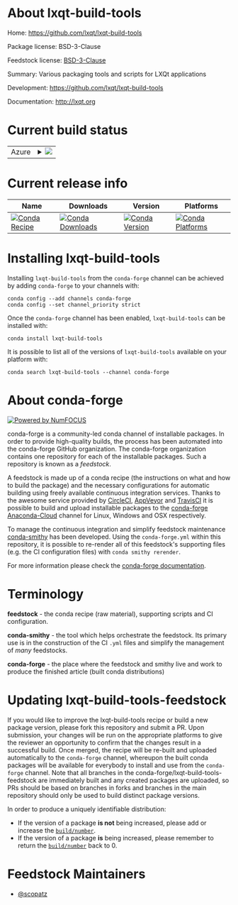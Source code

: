 About lxqt-build-tools
======================

Home: https://github.com/lxqt/lxqt-build-tools

Package license: BSD-3-Clause

Feedstock license: [BSD-3-Clause](https://github.com/conda-forge/lxqt-build-tools-feedstock/blob/master/LICENSE.txt)

Summary: Various packaging tools and scripts for LXQt applications

Development: https://github.com/lxqt/lxqt-build-tools

Documentation: http://lxqt.org

Current build status
====================


<table>
    
  <tr>
    <td>Azure</td>
    <td>
      <details>
        <summary>
          <a href="https://dev.azure.com/conda-forge/feedstock-builds/_build/latest?definitionId=8094&branchName=master">
            <img src="https://dev.azure.com/conda-forge/feedstock-builds/_apis/build/status/lxqt-build-tools-feedstock?branchName=master">
          </a>
        </summary>
        <table>
          <thead><tr><th>Variant</th><th>Status</th></tr></thead>
          <tbody><tr>
              <td>linux_64</td>
              <td>
                <a href="https://dev.azure.com/conda-forge/feedstock-builds/_build/latest?definitionId=8094&branchName=master">
                  <img src="https://dev.azure.com/conda-forge/feedstock-builds/_apis/build/status/lxqt-build-tools-feedstock?branchName=master&jobName=linux&configuration=linux_64_" alt="variant">
                </a>
              </td>
            </tr>
          </tbody>
        </table>
      </details>
    </td>
  </tr>
</table>

Current release info
====================

| Name | Downloads | Version | Platforms |
| --- | --- | --- | --- |
| [![Conda Recipe](https://img.shields.io/badge/recipe-lxqt--build--tools-green.svg)](https://anaconda.org/conda-forge/lxqt-build-tools) | [![Conda Downloads](https://img.shields.io/conda/dn/conda-forge/lxqt-build-tools.svg)](https://anaconda.org/conda-forge/lxqt-build-tools) | [![Conda Version](https://img.shields.io/conda/vn/conda-forge/lxqt-build-tools.svg)](https://anaconda.org/conda-forge/lxqt-build-tools) | [![Conda Platforms](https://img.shields.io/conda/pn/conda-forge/lxqt-build-tools.svg)](https://anaconda.org/conda-forge/lxqt-build-tools) |

Installing lxqt-build-tools
===========================

Installing `lxqt-build-tools` from the `conda-forge` channel can be achieved by adding `conda-forge` to your channels with:

```
conda config --add channels conda-forge
conda config --set channel_priority strict
```

Once the `conda-forge` channel has been enabled, `lxqt-build-tools` can be installed with:

```
conda install lxqt-build-tools
```

It is possible to list all of the versions of `lxqt-build-tools` available on your platform with:

```
conda search lxqt-build-tools --channel conda-forge
```


About conda-forge
=================

[![Powered by NumFOCUS](https://img.shields.io/badge/powered%20by-NumFOCUS-orange.svg?style=flat&colorA=E1523D&colorB=007D8A)](http://numfocus.org)

conda-forge is a community-led conda channel of installable packages.
In order to provide high-quality builds, the process has been automated into the
conda-forge GitHub organization. The conda-forge organization contains one repository
for each of the installable packages. Such a repository is known as a *feedstock*.

A feedstock is made up of a conda recipe (the instructions on what and how to build
the package) and the necessary configurations for automatic building using freely
available continuous integration services. Thanks to the awesome service provided by
[CircleCI](https://circleci.com/), [AppVeyor](https://www.appveyor.com/)
and [TravisCI](https://travis-ci.com/) it is possible to build and upload installable
packages to the [conda-forge](https://anaconda.org/conda-forge)
[Anaconda-Cloud](https://anaconda.org/) channel for Linux, Windows and OSX respectively.

To manage the continuous integration and simplify feedstock maintenance
[conda-smithy](https://github.com/conda-forge/conda-smithy) has been developed.
Using the ``conda-forge.yml`` within this repository, it is possible to re-render all of
this feedstock's supporting files (e.g. the CI configuration files) with ``conda smithy rerender``.

For more information please check the [conda-forge documentation](https://conda-forge.org/docs/).

Terminology
===========

**feedstock** - the conda recipe (raw material), supporting scripts and CI configuration.

**conda-smithy** - the tool which helps orchestrate the feedstock.
                   Its primary use is in the construction of the CI ``.yml`` files
                   and simplify the management of *many* feedstocks.

**conda-forge** - the place where the feedstock and smithy live and work to
                  produce the finished article (built conda distributions)


Updating lxqt-build-tools-feedstock
===================================

If you would like to improve the lxqt-build-tools recipe or build a new
package version, please fork this repository and submit a PR. Upon submission,
your changes will be run on the appropriate platforms to give the reviewer an
opportunity to confirm that the changes result in a successful build. Once
merged, the recipe will be re-built and uploaded automatically to the
`conda-forge` channel, whereupon the built conda packages will be available for
everybody to install and use from the `conda-forge` channel.
Note that all branches in the conda-forge/lxqt-build-tools-feedstock are
immediately built and any created packages are uploaded, so PRs should be based
on branches in forks and branches in the main repository should only be used to
build distinct package versions.

In order to produce a uniquely identifiable distribution:
 * If the version of a package **is not** being increased, please add or increase
   the [``build/number``](https://docs.conda.io/projects/conda-build/en/latest/resources/define-metadata.html#build-number-and-string).
 * If the version of a package **is** being increased, please remember to return
   the [``build/number``](https://docs.conda.io/projects/conda-build/en/latest/resources/define-metadata.html#build-number-and-string)
   back to 0.

Feedstock Maintainers
=====================

* [@scopatz](https://github.com/scopatz/)

